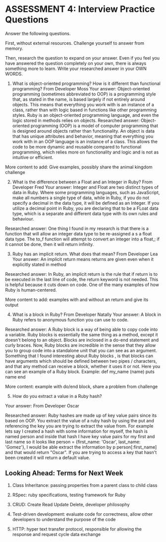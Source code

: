 # ASSESSMENT 4: Interview Practice Questions

Answer the following questions.

First, without external resources. Challenge yourself to answer from memory.

Then, research the question to expand on your answer. Even if you feel you have answered the question completely on your own, there is always something more to learn. Write your researched answer in your OWN WORDS.

1. What is object-oriented programming? How is it different than functional programming?
From Developer Moss
Your answer: Object-oriented programming (sometimes abbreviated to OOP) is a programming style that, as stated in the name, is based largely if not entirely around objects. This means that everything you work with is an instance of a class, rather than with logic based in functions like other programming styles. Ruby is an object-oriented programming language, and even the logic stored in methods relies on objects.
Researched answer: Object-oriented programming (OOP) is a model of computer programming that is designed around objects rather than functionality. An object is data that has unique attributes and behavior, meaning that everything you work with in an OOP language is an instance of a class. This allows the code to be more dynamic and reusable compared to functional programming, which relies more on functionality and logic and is not as intuitive or efficient.

More content to add: Give examples, possibly share the animal kingdom challenge

2. What is the difference between a Float and an Integer in Ruby?
From Developer Fred
Your answer: Integer and Float are two distinct types of data in Ruby. Where some programming languages, such as JavaScript, make all numbers a single type of data, while in Ruby, if you do not specify a decimal in the data type, it will be defined as an Integer. If you utilize a decimal point in Ruby, you are declaring that to be a FLoat data type, which is a separate and different data type with its own rules and behaviour.

Researched answer: One thing I found in my research is that there is a function that will allow an integer data type to be re-assigned a s a float data type. The to_f function will attempt to convert an integer into a float,; if it cannot be done, then it will return infinity.


3. Ruby has an implicit return. What does that mean?
From Developer Lea
Your answer: An implicit return means returns are given even when it explicitly stated in method

Researched answer: In Ruby, an implicit return is the rule that if return is to be executed in the last line of code, the return keyword is not needed. This is helpful because it cuts down on code. One of the many examples of how Ruby is human-centered.

More content to add: examples with and without an return and give its output

4. What is a block in Ruby?
From Developer Natally
Your answer:
A block in Ruby refers to anonymous function you can use to code.

Researched answer:
A Ruby block is a way of being able to copy code into a variable. Ruby blocks is essentially the same thing as a method, except it doesn't belong to an object. Blocks are inclosed in a do-end statement and curly braces. Now, Ruby blocks are incredible in the sense that they allow you to group code into a standalone unit that you can see as an argument.
Something that I found interesting about Ruby blocks , is that blocks can have arguments which should be defined between two pipes / characters, and that any method can receive a block, whether it uses it or not. Here you can see an example of a Ruby block.
Example:
def my_name (name)
    puts name
end

More content: example with do/end block, share a problem from challenge

5. How do you extract a value in a Ruby hash?

Your answer: From Developer Oscar

Researched answer: Ruby hashes are made up of key value pairs since its based on OOP. You extract the value of a ruby hash by using the put and referencing the key you are trying to extract the value from. For example lets say I created a hash with some information for myself, the hash is named person and inside that hash I have key value pairs for my first and last name so it looks like person = {first_name: 'Oscar', last_name: 'Gomez'}, I would be able extract the information by p person[:first_name] and that would return  "Oscar". If you are trying to access a key that hasn't been created it will return a default value.

## Looking Ahead: Terms for Next Week

1. Class Inheritance: passing properties from a parent class to child class

2. RSpec: ruby specifications, testing framework for Ruby

3. CRUD: Create Read Update Delete, developer philosophy 

4. Test-driven development: evaluate code for correctness, allow other developers to understand the purpose of the code

5. HTTP: hyper text transfer protocol, responsible for allowing the response and request cycle data exchange
